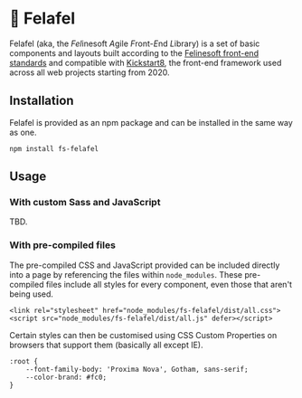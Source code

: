 # 🧆 Felafel

Felafel (aka, the *Fel*inesoft *A*gile *F*ront-*E*nd *L*ibrary) is a set of basic components and layouts built according to the [Felinesoft front-end standards](http://querkmachine.github.io/FSFrontEndDocs/) and compatible with [Kickstart8](https://github.com/querkmachine/kickstart8), the front-end framework used across all web projects starting from 2020.

## Installation

Felafel is provided as an npm package and can be installed in the same way as one.

```
npm install fs-felafel
```

## Usage

### With custom Sass and JavaScript

TBD.

### With pre-compiled files

The pre-compiled CSS and JavaScript provided can be included directly into a page by referencing the files within `node_modules`. These pre-compiled files include all styles for every component, even those that aren't being used.

```
<link rel="stylesheet" href="node_modules/fs-felafel/dist/all.css">
<script src="node_modules/fs-felafel/dist/all.js" defer></script>
```

Certain styles can then be customised using CSS Custom Properties on browsers that support them (basically all except IE).

```
:root {
	--font-family-body: 'Proxima Nova', Gotham, sans-serif;
	--color-brand: #fc0;
}
```
